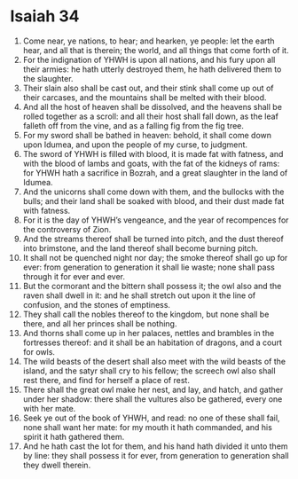﻿# Isaiah 34
1. Come near, ye nations, to hear; and hearken, ye people: let the earth hear, and all that is therein; the world, and all things that come forth of it. 
2. For the indignation of YHWH is upon all nations, and his fury upon all their armies: he hath utterly destroyed them, he hath delivered them to the slaughter. 
3. Their slain also shall be cast out, and their stink shall come up out of their carcases, and the mountains shall be melted with their blood. 
4. And all the host of heaven shall be dissolved, and the heavens shall be rolled together as a scroll: and all their host shall fall down, as the leaf falleth off from the vine, and as a falling fig from the fig tree. 
5. For my sword shall be bathed in heaven: behold, it shall come down upon Idumea, and upon the people of my curse, to judgment. 
6. The sword of YHWH is filled with blood, it is made fat with fatness, and with the blood of lambs and goats, with the fat of the kidneys of rams: for YHWH hath a sacrifice in Bozrah, and a great slaughter in the land of Idumea. 
7. And the unicorns shall come down with them, and the bullocks with the bulls; and their land shall be soaked with blood, and their dust made fat with fatness. 
8. For it is the day of YHWH’s vengeance, and the year of recompences for the controversy of Zion. 
9. And the streams thereof shall be turned into pitch, and the dust thereof into brimstone, and the land thereof shall become burning pitch. 
10. It shall not be quenched night nor day; the smoke thereof shall go up for ever: from generation to generation it shall lie waste; none shall pass through it for ever and ever. 
11.  But the cormorant and the bittern shall possess it; the owl also and the raven shall dwell in it: and he shall stretch out upon it the line of confusion, and the stones of emptiness. 
12. They shall call the nobles thereof to the kingdom, but none shall be there, and all her princes shall be nothing. 
13. And thorns shall come up in her palaces, nettles and brambles in the fortresses thereof: and it shall be an habitation of dragons, and a court for owls. 
14. The wild beasts of the desert shall also meet with the wild beasts of the island, and the satyr shall cry to his fellow; the screech owl also shall rest there, and find for herself a place of rest. 
15. There shall the great owl make her nest, and lay, and hatch, and gather under her shadow: there shall the vultures also be gathered, every one with her mate. 
16.  Seek ye out of the book of YHWH, and read: no one of these shall fail, none shall want her mate: for my mouth it hath commanded, and his spirit it hath gathered them. 
17. And he hath cast the lot for them, and his hand hath divided it unto them by line: they shall possess it for ever, from generation to generation shall they dwell therein. 
